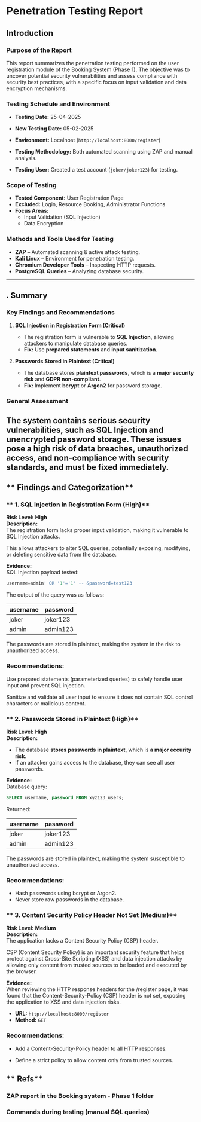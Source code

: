 # **Penetration Testing Report**

## **Introduction**

### **Purpose of the Report**
This report summarizes the penetration testing performed on the user registration module of the Booking System (Phase 1). 
The objective was to uncover potential security vulnerabilities and assess compliance with security best practices, with a specific focus on input validation and data encryption mechanisms.

### **Testing Schedule and Environment**
- **Testing Date:** 25-04-2025
- **New Testing Date:** 05-02-2025

- **Environment:** Localhost (`http://localhost:8000/register`)
- **Testing Methodology:**  Both automated scanning using ZAP and manual analysis.
- **Testing User:** Created a test account (`joker/joker123`) for testing.

### **Scope of Testing**
- **Tested Component:** User Registration Page
- **Excluded:** Login, Resource Booking, Administrator Functions 
- **Focus Areas:**
  - Input Validation (SQL Injection)
  - Data Encryption 

### **Methods and Tools Used for Testing**
- **ZAP** – Automated scanning & active attack testing.
- **Kali Linux** – Environment for penetration testing.
- **Chromium Developer Tools** – Inspecting HTTP requests.
- **PostgreSQL Queries** – Analyzing database security.

---

## **. Summary**

### **Key Findings and Recommendations**
1. **SQL Injection in Registration Form (Critical)**  
   - The registration form is vulnerable to **SQL Injection**, allowing attackers to manipulate database queries.  
   - **Fix:** Use **prepared statements** and **input sanitization**.

2. **Passwords Stored in Plaintext (Critical)**  
   - The database stores **plaintext passwords**, which is a **major security risk** and **GDPR non-compliant**.  
   - **Fix:** Implement **bcrypt** or **Argon2**  for password storage.

### **General Assessment**
The system contains serious security vulnerabilities, such as SQL Injection and unencrypted password storage.
These issues pose a high risk of data breaches, unauthorized access, and non-compliance with security standards, and must be fixed immediately.
---

## ** Findings and Categorization**

### ** 1. SQL Injection in Registration Form (High)**
**Risk Level:**  **High**  
**Description:**  
The registration form lacks proper input validation, making it vulnerable to SQL Injection attacks.

This allows attackers to alter SQL queries, potentially exposing, modifying, or deleting sensitive data from the database.

**Evidence:**  
SQL Injection payload tested:  
```sql
username=admin' OR '1'='1' -- &password=test123
```

The output of the query was as follows:

| username | password  |
|----------|-----------|
| joker    | joker123  |
| admin    | admin123  |

The passwords are stored in plaintext, making the system in the risk to unauthorized access.

### Recommendations:
Use prepared statements (parameterized queries) to safely handle user input and prevent SQL injection.

Sanitize and validate all user input to ensure it does not contain SQL control characters or malicious content.

### ** 2. Passwords Stored in Plaintext (High)**
**Risk Level:**  **High**  
**Description:**  
- The database **stores passwords in plaintext**, which is **a major eccurity risk**.
- If an attacker gains access to the database, they can see all user passwords.

**Evidence:**  
Database query:  
```sql
SELECT username, password FROM xyz123_users;
```

Returned:

| username | password  |
|----------|-----------|
| joker    | joker123  |
| admin    | admin123  |

The passwords are stored in plaintext, making the system susceptible to unauthorized access.

### Recommendations:
- Hash passwords using bcrypt or Argon2.
- Never store raw passwords in the database.

### ** 3. Content Security Policy Header Not Set (Medium)**  
**Risk Level:**  **Medium**  
**Description:**  
The application lacks a Content Security Policy (CSP) header.

CSP (Content Security Policy) is an important security feature that helps protect against Cross-Site Scripting (XSS) and data injection attacks by allowing only content from trusted sources to be loaded and executed by the browser.

**Evidence:**  
When reviewing the HTTP response headers for the /register page, it was found that the Content-Security-Policy (CSP) header is not set, exposing the application to XSS and data injection risks.
- **URL:** `http://localhost:8000/register`
- **Method:** `GET`

### **Recommendations:**
-  Add a Content-Security-Policy header to all HTTP responses.

-  Define a strict policy to allow content only from trusted sources.

## ** Refs**

### **ZAP report in the Booking system - Phase 1 folder**

### **Commands during testing (manual SQL queries)**
